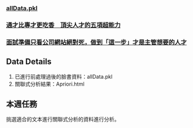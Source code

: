 
### [allData.pkl](https://drive.google.com/file/d/1RPncsqowISLTQkbcGNwB_x1ZHy6o3Q08/view?usp=sharing)

### [通才比專才更吃香　頂尖人才的五項超能力](https://www.cw.com.tw/article/article.action?id=5091992&utm_campaign=Daily&utm_medium=Social&utm_source=Facebook&fbclid=IwAR1VZWOPc-nTmLUKx_vqyNA2ETOEFsnOA9rMFWIUfnXVH7aPOKVbaIbwHJ4)

### [面試準備只看公司網站絕對死，做到「這一步」才是主管想要的人才](https://buzzorange.com/techorange/2018/11/09/what-quality-does-company-value-most/?fbclid=IwAR0B3wdqTE3opvBrolGFW2-AWnYcv8N8PnpJDtCkj7lbxBezetlnXCUy7qM)

## Data Details
1. 已進行前處理過後的臉書資料：allData.pkl
2. 關聯式分析結果：Apriori.html

## 本週任務
挑選適合的文本進行關聯式分析的資料進行分析。